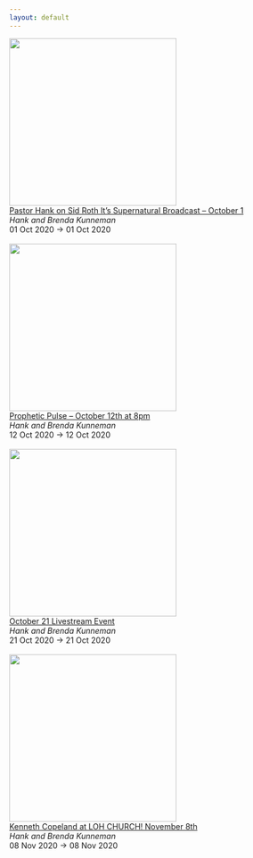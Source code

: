 ```yaml
---
layout: default
---
```


<a target='_blank' href='https://hankandbrenda.org/event/pastor-hank-on-sid-roth-its-supernatural-broadcast-october-1/'><img style='width:300px;height:auto;' src='/prophetic-events/assets/img/no_image.gif'></a><br><a target='_blank' href='https://hankandbrenda.org/event/pastor-hank-on-sid-roth-its-supernatural-broadcast-october-1/'>
		Pastor Hank on Sid Roth It’s Supernatural Broadcast – October 1	</a><br><i>Hank and Brenda Kunneman</i><br>01 Oct 2020 -> 01 Oct 2020<br><br><a target='_blank' href='https://hankandbrenda.org/event/prophetic-pulse-october-12th-at-8pm/'><img style='width:300px;height:auto;' src='/prophetic-events/assets/img/no_image.gif'></a><br><a target='_blank' href='https://hankandbrenda.org/event/prophetic-pulse-october-12th-at-8pm/'>
		Prophetic Pulse – October 12th at 8pm	</a><br><i>Hank and Brenda Kunneman</i><br>12 Oct 2020 -> 12 Oct 2020<br><br><a target='_blank' href='https://hankandbrenda.org/event/october-21-livestream-event/'><img style='width:300px;height:auto;' src='/prophetic-events/assets/img/no_image.gif'></a><br><a target='_blank' href='https://hankandbrenda.org/event/october-21-livestream-event/'>
		October 21 Livestream Event	</a><br><i>Hank and Brenda Kunneman</i><br>21 Oct 2020 -> 21 Oct 2020<br><br><a target='_blank' href='https://hankandbrenda.org/event/kenneth-copeland-at-loh-church-november-8th/'><img style='width:300px;height:auto;' src='/prophetic-events/assets/img/no_image.gif'></a><br><a target='_blank' href='https://hankandbrenda.org/event/kenneth-copeland-at-loh-church-november-8th/'>
		Kenneth Copeland at LOH CHURCH! November 8th	</a><br><i>Hank and Brenda Kunneman</i><br>08 Nov 2020 -> 08 Nov 2020<br><br>
